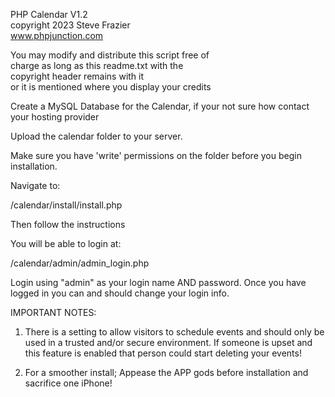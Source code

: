 PHP Calendar V1.2                                 
copyright 2023 Steve Frazier                      
www.phpjunction.com                               
                                                   
You may modify and distribute this script free of  
charge as long as this readme.txt with the        
copyright header remains with it                  
or it is mentioned where you display your credits                      


Create a MySQL Database for the Calendar, if your not sure how contact your hosting provider

Upload the calendar folder to your server.

Make sure you have 'write' permissions on the folder before you begin installation.

Navigate to:

/calendar/install/install.php

Then follow the instructions

You will be able to login at:

/calendar/admin/admin_login.php

Login using "admin" as your login name AND password.
Once you have logged in you can and should change your login info.

IMPORTANT NOTES:
1. There is a setting to allow visitors to schedule events and should only be used in a trusted and/or secure environment.
   If someone is upset and this feature is enabled that person could start deleting your events!

2. For a smoother install; Appease the APP gods before installation and sacrifice one iPhone!
